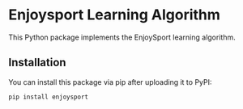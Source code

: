 # Enjoysport Learning Algorithm

This Python package implements the EnjoySport learning algorithm.

## Installation

You can install this package via pip after uploading it to PyPI:

```bash
pip install enjoysport
